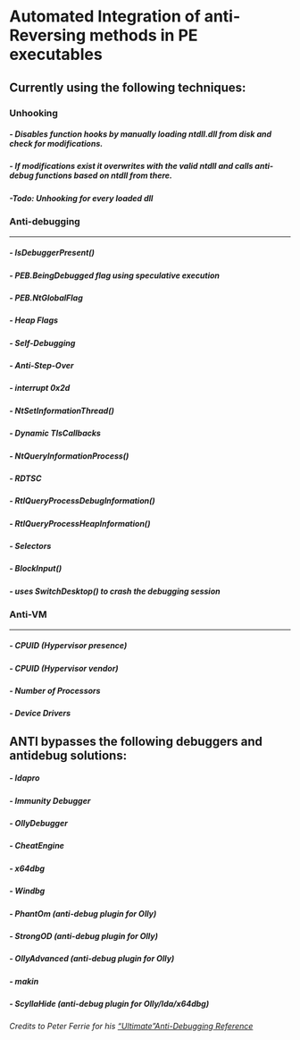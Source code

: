 # Automated Integration of anti-Reversing methods in PE executables  
## Currently using the following techniques:<br />
### Unhooking
##### - Disables function hooks by manually loading ntdll.dll from disk and check for modifications. 
##### - If modifications exist it overwrites with the valid ntdll and calls anti-debug functions based on ntdll from there.
##### -_Todo: Unhooking for every loaded dll_ 

### Anti-debugging<br />
___
##### - IsDebuggerPresent()<br/>
##### - PEB.BeingDebugged flag using speculative execution<br />
##### - PEB.NtGlobalFlag<br />
##### - Heap Flags<br />
##### - Self-Debugging<br />
##### - Anti-Step-Over<br />
##### - interrupt 0x2d<br />
##### - NtSetInformationThread()<br />
##### - Dynamic TlsCallbacks<br />
##### - NtQueryInformationProcess()<br />
##### - RDTSC<br />
##### - RtlQueryProcessDebugInformation()<br />
##### - RtlQueryProcessHeapInformation()<br />
##### - Selectors<br />
##### - BlockInput()<br />
##### - uses SwitchDesktop() to crash the debugging session<br /><ul/>
### Anti-VM<br />
___
##### - CPUID (Hypervisor presence)<br />
##### - CPUID (Hypervisor vendor)<br />
##### - Number of Processors<br />
##### - Device Drivers<br />

## ANTI bypasses the following debuggers and antidebug solutions:
##### - Idapro
##### - Immunity Debugger
##### - OllyDebugger 
##### - CheatEngine
##### - x64dbg
##### - Windbg
##### - PhantOm (anti-debug plugin for Olly) 
##### - StrongOD (anti-debug plugin for Olly)
##### - OllyAdvanced (anti-debug plugin for Olly) 
##### - makin
##### - ScyllaHide (anti-debug plugin for Olly/Ida/x64dbg)



_Credits to Peter Ferrie for his [“Ultimate”Anti-Debugging Reference](http://pferrie.host22.com/papers/antidebug.pdf)_
